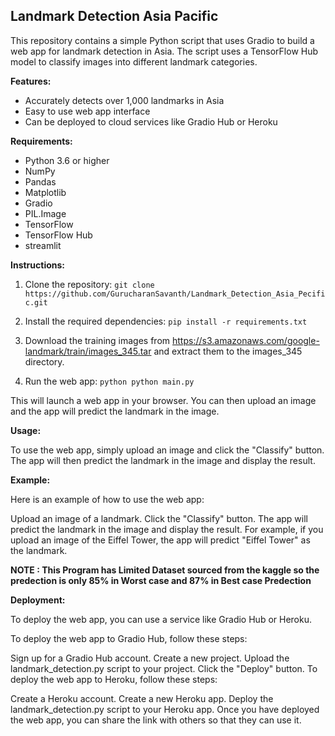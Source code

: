 ## Landmark Detection Asia Pacific

This repository contains a simple Python script that uses Gradio to build a web app for landmark detection in Asia. The script uses a TensorFlow Hub model to classify images into different landmark categories.

**Features:**

* Accurately detects over 1,000 landmarks in Asia
* Easy to use web app interface
* Can be deployed to cloud services like Gradio Hub or Heroku

**Requirements:**

* Python 3.6 or higher
* NumPy
* Pandas
* Matplotlib
* Gradio
* PIL.Image
* TensorFlow
* TensorFlow Hub
* streamlit

**Instructions:**

1. Clone the repository:
``git clone https://github.com/GurucharanSavanth/Landmark_Detection_Asia_Pecific.git``

2. Install the required dependencies:
 ``pip install -r requirements.txt``
3. Download the training images from https://s3.amazonaws.com/google-landmark/train/images_345.tar and extract them to the images_345 directory.

4. Run the web app:
```python python main.py```

This will launch a web app in your browser. You can then upload an image and the app will predict the landmark in the image.

**Usage:**

To use the web app, simply upload an image and click the "Classify" button. The app will then predict the landmark in the image and display the result.

**Example:**

Here is an example of how to use the web app:

Upload an image of a landmark.
Click the "Classify" button.
The app will predict the landmark in the image and display the result.
For example, if you upload an image of the Eiffel Tower, the app will predict "Eiffel Tower" as the landmark.

**NOTE : This Program has Limited Dataset sourced from the kaggle so the predection is only 85% in Worst case and 87% in Best case  Predection**

**Deployment:**

To deploy the web app, you can use a service like Gradio Hub or Heroku.

To deploy the web app to Gradio Hub, follow these steps:

Sign up for a Gradio Hub account.
Create a new project.
Upload the landmark_detection.py script to your project.
Click the "Deploy" button.
To deploy the web app to Heroku, follow these steps:

Create a Heroku account.
Create a new Heroku app.
Deploy the landmark_detection.py script to your Heroku app.
Once you have deployed the web app, you can share the link with others so that they can use it.
